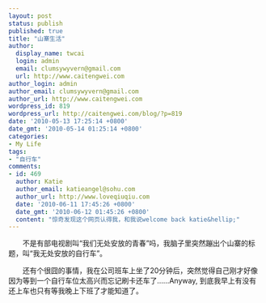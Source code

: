 ```yaml
---
layout: post
status: publish
published: true
title: "山寨生活"
author:
  display_name: twcai
  login: admin
  email: clumsywyvern@gmail.com
  url: http://www.caitengwei.com
author_login: admin
author_email: clumsywyvern@gmail.com
author_url: http://www.caitengwei.com
wordpress_id: 819
wordpress_url: http://caitengwei.com/blog/?p=819
date: '2010-05-13 17:25:14 +0800'
date_gmt: '2010-05-14 01:25:14 +0800'
categories:
- My Life
tags:
- "自行车"
comments:
- id: 469
  author: Katie
  author_email: katieangel@sohu.com
  author_url: http://www.loveqiuqiu.com
  date: '2010-06-11 17:45:26 +0800'
  date_gmt: '2010-06-12 01:45:26 +0800'
  content: "惊奇发现这个网页认得我，和我说welcome back katie&hellip;"
---
```

<p>　　不是有部电视剧叫&ldquo;我们无处安放的青春&rdquo;吗，我脑子里突然蹦出个山寨的标题，叫&ldquo;我无处安放的自行车&rdquo;。</p>
<p>　　还有个很囧的事情，我在公司班车上坐了20分钟后，突然觉得自己刚才好像因为等到一个自行车位太高兴而忘记刷卡还车了&hellip;&hellip;Anyway, 到底我早上有没有还上车也只有等我晚上下班了才能知道了。</p>
